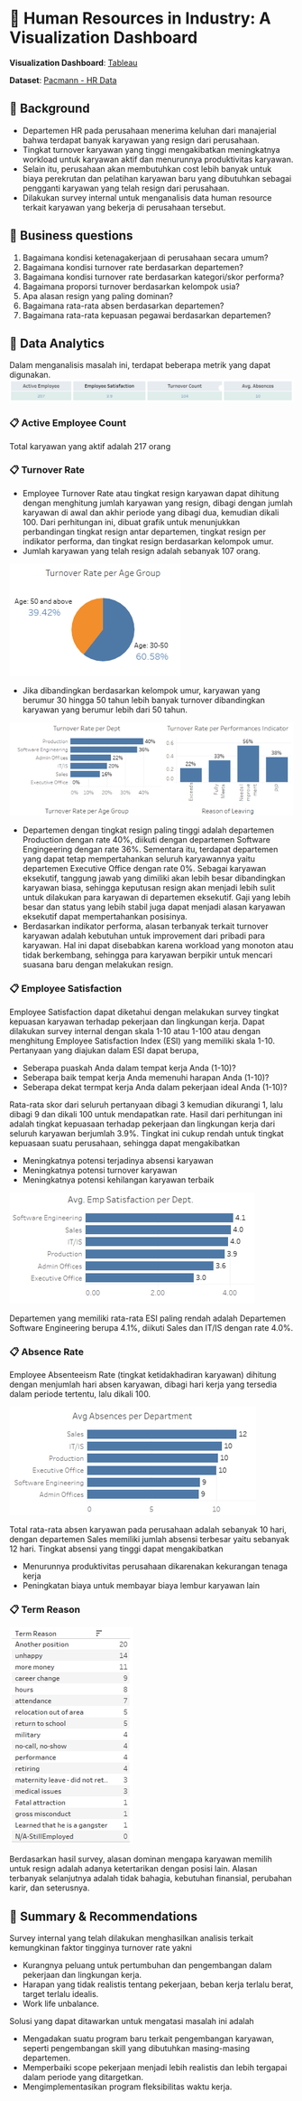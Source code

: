 # 👥 Human Resources in Industry: A Visualization Dashboard

**Visualization Dashboard**: [Tableau](https://public.tableau.com/app/profile/larasati.syarafina/viz/HRAnalysisDashboard-Pacmann/Dashboard1?publish=yes)

**Dataset**: [Pacmann - HR Data](dataset_hr_analytics.xlsx)

## 🌟 Background
* Departemen HR pada perusahaan menerima keluhan dari manajerial bahwa terdapat banyak karyawan yang resign dari perusahaan.
* Tingkat turnover karyawan yang tinggi mengakibatkan meningkatnya workload untuk karyawan aktif dan menurunnya produktivitas karyawan.
* Selain itu, perusahaan akan membutuhkan cost lebih banyak untuk biaya perekrutan dan pelatihan karyawan baru yang dibutuhkan sebagai pengganti karyawan yang telah resign dari perusahaan.
* Dilakukan survey internal untuk menganalisis data human resource terkait karyawan yang bekerja di perusahaan tersebut.

## 🌟 Business questions
1. Bagaimana kondisi ketenagakerjaan di perusahaan secara umum? 
2. Bagaimana  kondisi turnover rate berdasarkan departemen? 
3. Bagaimana kondisi turnover rate berdasarkan kategori/skor performa? 
4. Bagaimana proporsi turnover berdasarkan kelompok usia? 
5. Apa alasan resign yang paling dominan? 
6. Bagaimana rata-rata absen berdasarkan departemen? 
7. Bagaimana rata-rata kepuasan pegawai berdasarkan departemen?

## 🌟 Data Analytics
Dalam menganalisis masalah ini, terdapat beberapa metrik yang dapat digunakan.
![Performance Score](big_number.png)
### 📋 Active Employee Count
Total karyawan yang aktif adalah 217 orang
### 📋  Turnover Rate
* Employee Turnover Rate atau tingkat resign karyawan dapat dihitung dengan menghitung jumlah karyawan yang resign, dibagi dengan jumlah karyawan di awal dan akhir periode yang dibagi dua, kemudian dikali 100. Dari perhitungan ini, dibuat grafik untuk menunjukkan perbandingan tingkat resign antar departemen, tingkat resign per indikator performa, dan tingkat resign berdasarkan kelompok umur.
* Jumlah karyawan yang telah resign adalah sebanyak 107 orang.

![Tingkat resign berdasarkan kelompok umur](https://github.com/larsyarafina/hr-analytics-dashboard/blob/2f61fa56151b6049709ef5ebb4b4298e8a6cfb40/turnover_rate_per_age.png)

* Jika dibandingkan berdasarkan kelompok umur, karyawan yang berumur 30 hingga 50 tahun lebih banyak turnover dibandingkan karyawan yang berumur lebih dari 50 tahun.

![Turnover Rate](turnover_rate_per_dept_and_perform.png)

* Departemen dengan tingkat resign paling tinggi adalah departemen Production dengan rate 40%, diikuti dengan departemen Software Engingeering dengan rate 36%. Sementara itu, terdapat departemen yang dapat tetap mempertahankan seluruh karyawannya yaitu departemen Executive Office dengan rate 0%. Sebagai karyawan eksekutif, tanggung jawab yang dimiliki akan lebih besar dibandingkan karyawan biasa, sehingga keputusan resign akan menjadi lebih sulit untuk dilakukan para karyawan di departemen eksekutif. Gaji yang lebih besar dan status yang lebih stabil juga dapat menjadi alasan karyawan eksekutif dapat mempertahankan posisinya.
* Berdasarkan indikator performa, alasan terbanyak terkait turnover karyawan adalah kebutuhan untuk improvement dari pribadi para karyawan. Hal ini dapat disebabkan karena workload yang monoton atau tidak berkembang, sehingga para karyawan berpikir untuk mencari suasana baru dengan melakukan resign.
### 📋  Employee Satisfaction
Employee Satisfaction dapat diketahui dengan melakukan survey tingkat kepuasan karyawan terhadap pekerjaan dan lingkungan kerja. Dapat dilakukan survey internal dengan skala 1-10 atau 1-100 atau dengan menghitung Employee Satisfaction Index (ESI) yang memiliki skala 1-10. Pertanyaan yang diajukan dalam ESI dapat berupa,
- Seberapa puaskah Anda dalam tempat kerja Anda (1-10)?
- Seberapa baik tempat kerja Anda memenuhi harapan Anda (1-10)?
- Seberapa dekat termpat kerja Anda dalam pekerjaan ideal Anda (1-10)?

Rata-rata skor dari seluruh pertanyaan dibagi 3 kemudian dikurangi 1, lalu dibagi 9 dan dikali 100 untuk mendapatkan rate. Hasil dari perhitungan ini adalah tingkat kepuasaan terhadap pekerjaan dan lingkungan kerja dari seluruh karyawan berjumlah 3.9%. Tingkat ini cukup rendah untuk tingkat kepuasaan suatu perusahaan, sehingga dapat mengakibatkan
- Meningkatnya potensi terjadinya absensi karyawan
- Meningkatnya potensi turnover karyawan
- Meningkatnya potensi kehilangan karyawan terbaik

![Avg ESI per Departement](avg_satisfaction.png)

Departemen yang memiliki rata-rata ESI paling rendah adalah Departemen Software Engineering berupa 4.1%, diikuti Sales dan IT/IS dengan rate 4.0%.

### 📋  Absence Rate
Employee Absenteeism Rate (tingkat ketidakhadiran karyawan) dihitung dengan menjumlah hari absen karyawan, dibagi hari kerja yang tersedia dalam periode tertentu, lalu dikali 100. 

![Avg EAR per Departement](avg_absences.png)

Total rata-rata absen karyawan pada perusahaan adalah sebanyak 10 hari, dengan departemen Sales memiliki jumlah absensi terbesar yaitu sebanyak 12 hari.
Tingkat absensi yang tinggi dapat mengakibatkan
- Menurunnya produktivitas perusahaan dikarenakan kekurangan tenaga kerja
- Peningkatan biaya untuk membayar biaya lembur karyawan lain
### 📋  Term Reason

![Term Reason](term_reason.png)

Berdasarkan hasil survey, alasan dominan mengapa karyawan memilih untuk resign adalah adanya ketertarikan dengan posisi lain. Alasan terbanyak selanjutnya adalah tidak bahagia, kebutuhan finansial, perubahan karir, dan seterusnya.

## 🌟 Summary & Recommendations
Survey internal yang telah dilakukan menghasilkan analisis terkait kemungkinan faktor tingginya turnover rate yakni
* Kurangnya peluang untuk pertumbuhan dan pengembangan dalam pekerjaan dan lingkungan kerja.
* Harapan yang tidak realistis tentang pekerjaan, beban kerja terlalu berat, target terlalu idealis.
* Work life unbalance.

Solusi yang dapat ditawarkan untuk mengatasi masalah ini adalah
* Mengadakan suatu program baru terkait pengembangan karyawan, seperti pengembangan skill yang dibutuhkan masing-masing departemen.
* Memperbaiki scope pekerjaan menjadi lebih realistis dan lebih tergapai dalam periode yang ditargetkan.
* Mengimplementasikan program fleksibilitas waktu kerja.

